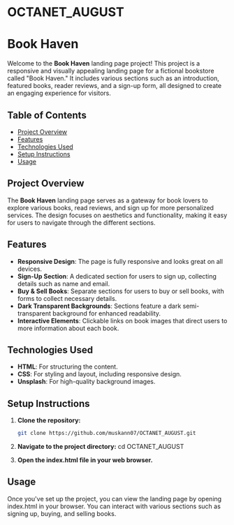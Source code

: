 # OCTANET_AUGUST

# Book Haven

Welcome to the **Book Haven** landing page project! This project is a responsive and visually appealing landing page for a fictional bookstore called "Book Haven." It includes various sections such as an introduction, featured books, reader reviews, and a sign-up form, all designed to create an engaging experience for visitors.

## Table of Contents

- [Project Overview](#project-overview)
- [Features](#features)
- [Technologies Used](#technologies-used)
- [Setup Instructions](#setup-instructions)
- [Usage](#usage)

## Project Overview

The **Book Haven** landing page serves as a gateway for book lovers to explore various books, read reviews, and sign up for more personalized services. The design focuses on aesthetics and functionality, making it easy for users to navigate through the different sections.

## Features

- **Responsive Design**: The page is fully responsive and looks great on all devices.
- **Sign-Up Section**: A dedicated section for users to sign up, collecting details such as name and email.
- **Buy & Sell Books**: Separate sections for users to buy or sell books, with forms to collect necessary details.
- **Dark Transparent Backgrounds**: Sections feature a dark semi-transparent background for enhanced readability.
- **Interactive Elements**: Clickable links on book images that direct users to more information about each book.

## Technologies Used

- **HTML**: For structuring the content.
- **CSS**: For styling and layout, including responsive design.
- **Unsplash**: For high-quality background images.

## Setup Instructions

1. **Clone the repository:**
   ```bash
   git clone https://github.com/muskann07/OCTANET_AUGUST.git

2. **Navigate to the project directory:**
   cd OCTANET_AUGUST

3. **Open the index.html file in your web browser.**

## Usage
Once you've set up the project, you can view the landing page by opening index.html in your browser. You can interact with various sections such as signing up, buying, and selling books.
